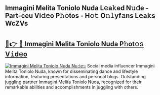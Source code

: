 ## Immagini Melita Toniolo Nuda L𝚎a𝚔ed N𝚞𝚍e - Part-ceu Vi𝚍𝚎o P𝚑𝚘tos - H𝚘𝚝 O𝚗𝚕yf𝚊ns L𝚎a𝚔s WcZVs

# <h2><a href="http://kf5c5ht.oniu.top/?m=Immagini+Melita+Toniolo+Nuda">🔗👉 🔴 Immagini Melita Toniolo Nuda P𝚑ot𝚘𝚜 V𝚒d𝚎o</a></h2>

[![Immagini Melita Toniolo Nuda Nu𝚍e𝚜](https://i.imgur.com/0qMVB7G.gif)](http://kf5c5ht.oniu.top/?m=Immagini+Melita+Toniolo+Nuda)
Social media influencer Immagini Melita Toniolo Nuda, known for disseminating dance and lifestyle information, featuring presentations and personal blogs. Outstanding juggling partner Immagini Melita Toniolo Nuda, recognized for their remarkable abilities and accomplishments in juggling with others.  
